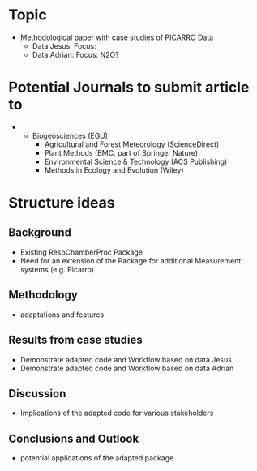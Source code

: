 # Topic

- Methodological paper with case studies of PICARRO Data
    - Data Jesus: Focus:
    - Data Adrian: Focus: N2O?

# Potential Journals to submit article to

- - Biogeosciences (EGU)
    - Agricultural and Forest Meteorology (ScienceDirect)
    - Plant Methods (BMC, part of Springer Nature) 
    - Environmental Science & Technology (ACS Publishing)
    - Methods in Ecology and Evolution (Wiley)

# Structure ideas

## Background

- Existing RespChamberProc Package
- Need for an extension of the Package for additional Measurement systems (e.g. Picarro)

## Methodology

- adaptations and features

## Results from case studies

- Demonstrate adapted code and Workflow based on data Jesus
- Demonstrate adapted code and Workflow based on data Adrian

## Discussion

- Implications of the adapted code for various stakeholders

## Conclusions and Outlook

- potential applications of the adapted package